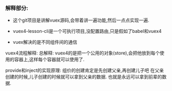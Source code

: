 ### 解释部分:
- 这个git项目是讲解vuex源码,会带着讲一遍功能,然后一点点实现一遍.

- vuex4-lesson-cli是一个可执行项目,没配置路由,只是假如了babel和vuex4

- vuex解决的是不同组件间的通信



vuex4流程解释: 
总解释: vuex4的是把一个公用的对象(store),会把他放到每个使用的容器上,这样每个容器就可以使用了.

provide和inject的实现原理: 
    组价的创建肯定是先创建父亲,再创建儿子吧
    在父亲创建的时候,儿子创建的时候就可以拿到父亲的数据.  也就是永远可以拿到前辈的数据.

